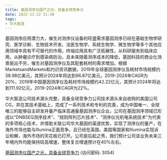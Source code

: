 ```yaml
---
title: 基因测序仪国产之光，具备全球竞争力
date: 2022-11-22 21:30
tags:
- 华大智造
---
```

基因测序应用潜力大，催生对测序仪设备的旺盛需求基因测序已经在基础生物学研究、医学诊断、生物技术开发、法医生物学、系统生物学、微生物学等多个其他应用领域中具有不可替代的作用，终端应用具有广泛拓展性，从科研服务到临床应用，从肿瘤诊疗到感染病防治，且未来随着测序成本的降低，基因科技的商业化场景层出不穷，催生对基因测序仪及其配套耗材的需求增加。根据MarketsandMarkets和灼识资讯数据，2019年全球基因测序仪及耗材市场规模约38.98亿美元，其预计2024年将达到96.87亿美元，2019-2024年CAGR为20%，2019年中国基因测序仪及耗材市场规模约42.22亿元，其预计2024年将达到111.92亿元，2019-2024年CAGR为22%。
<!-- more -->
华大智造公司技术源头完整，具备全球竞争力公司技术源头来自收购的美国公司CG，并在其技术基础上，完成了一系列技术和专利的完善，成为中国唯一、全球唯三的能够自主研发并量产临床高通量基因测序仪企业。公司在基因测序领域已形成以“DNBSEQ测序技术”、“规则阵列芯片技术”、“测序仪光机电系统技术”为代表的多项核心技术，并借助关联公司华大基因的渠道优势，实现了测序仪的量产，在海外市场也能与Illumina正面竞争，且已经在英国、美国等国家和Illumina实现诉讼和解，海外市场的天花板已打开。公司是后起之秀，我们预计公司该业务未来三年境内外均能保持较高增速，整体复合增速预计在40%左右。

[基因测序仪国产之光，具备全球竞争力](https://url12.ctfile.com/f/3948612-730576909-170f00?p=3054)
(访问密码: 3054)

